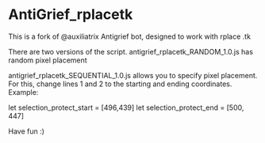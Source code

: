 # AntiGrief_rplacetk
This is a fork of @auxiliatrix Antigrief bot, designed to work with rplace .tk

There are two versions of the script.
antigrief_rplacetk_RANDOM_1.0.js has random pixel placement

antigrief_rplacetk_SEQUENTIAL_1.0.js allows you to specify pixel placement.
For this, change lines 1 and 2 to the starting and ending coordinates.
Example:

let selection_protect_start = [496,439]
let selection_protect_end = [500, 447]

Have fun :)
